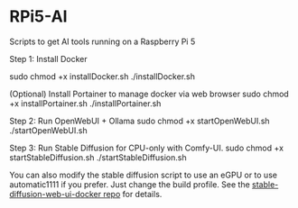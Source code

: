 # RPi5-AI
Scripts to get AI tools running on a Raspberry Pi 5

Step 1: Install Docker

sudo chmod +x installDocker.sh
./installDocker.sh

(Optional) Install Portainer to manage docker via web browser
sudo chmod +x installPortainer.sh
./installPortainer.sh

Step 2: Run OpenWebUI + Ollama
sudo chmod +x startOpenWebUI.sh
./startOpenWebUI.sh

Step 3: Run Stable Diffusion for CPU-only with Comfy-UI. 
sudo chmod +x startStableDiffusion.sh
./startStableDiffusion.sh

You can also modify the stable diffusion script to use an eGPU or to use automatic1111 if you prefer. Just change the build profile. See the [stable-diffusion-web-ui-docker repo](https://github.com/AbdBarho/stable-diffusion-webui-docker/wiki/Setup) for details.
